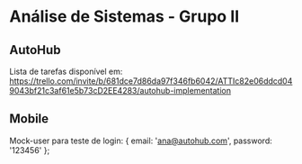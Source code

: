 # Análise de Sistemas - Grupo II

## AutoHub

Lista de tarefas disponível em: https://trello.com/invite/b/681dce7d86da97f346fb6042/ATTIc82e06ddcd049043bf21c3af61e5b73cD2EE4283/autohub-implementation

## Mobile

Mock-user para teste de login: 
    {
        email: 'ana@autohub.com',
        password: '123456'
    };
